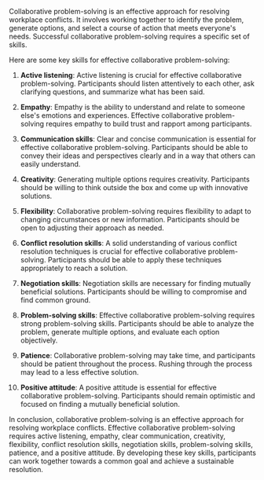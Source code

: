 

Collaborative problem-solving is an effective approach for resolving workplace conflicts. It involves working together to identify the problem, generate options, and select a course of action that meets everyone's needs. Successful collaborative problem-solving requires a specific set of skills.

Here are some key skills for effective collaborative problem-solving:

1. **Active listening**: Active listening is crucial for effective collaborative problem-solving. Participants should listen attentively to each other, ask clarifying questions, and summarize what has been said.

2. **Empathy**: Empathy is the ability to understand and relate to someone else's emotions and experiences. Effective collaborative problem-solving requires empathy to build trust and rapport among participants.

3. **Communication skills**: Clear and concise communication is essential for effective collaborative problem-solving. Participants should be able to convey their ideas and perspectives clearly and in a way that others can easily understand.

4. **Creativity**: Generating multiple options requires creativity. Participants should be willing to think outside the box and come up with innovative solutions.

5. **Flexibility**: Collaborative problem-solving requires flexibility to adapt to changing circumstances or new information. Participants should be open to adjusting their approach as needed.

6. **Conflict resolution skills**: A solid understanding of various conflict resolution techniques is crucial for effective collaborative problem-solving. Participants should be able to apply these techniques appropriately to reach a solution.

7. **Negotiation skills**: Negotiation skills are necessary for finding mutually beneficial solutions. Participants should be willing to compromise and find common ground.

8. **Problem-solving skills**: Effective collaborative problem-solving requires strong problem-solving skills. Participants should be able to analyze the problem, generate multiple options, and evaluate each option objectively.

9. **Patience**: Collaborative problem-solving may take time, and participants should be patient throughout the process. Rushing through the process may lead to a less effective solution.

10. **Positive attitude**: A positive attitude is essential for effective collaborative problem-solving. Participants should remain optimistic and focused on finding a mutually beneficial solution.

In conclusion, collaborative problem-solving is an effective approach for resolving workplace conflicts. Effective collaborative problem-solving requires active listening, empathy, clear communication, creativity, flexibility, conflict resolution skills, negotiation skills, problem-solving skills, patience, and a positive attitude. By developing these key skills, participants can work together towards a common goal and achieve a sustainable resolution.
